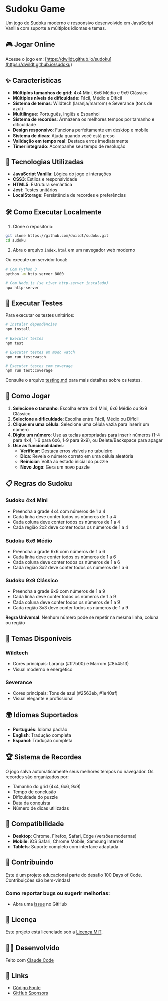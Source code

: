 # Sudoku Game

Um jogo de Sudoku moderno e responsivo desenvolvido em JavaScript Vanilla com suporte a múltiplos idiomas e temas.

## 🎮 Jogar Online

Acesse o jogo em: [https://dwildt.github.io/sudoku](https://dwildt.github.io/sudoku)

## ✨ Características

- **Múltiplos tamanhos de grid**: 4x4 Mini, 6x6 Médio e 9x9 Clássico
- **Múltiplos níveis de dificuldade**: Fácil, Médio e Difícil
- **Sistema de temas**: Wildtech (laranja/marrom) e Severance (tons de azul)
- **Multilíngue**: Português, Inglês e Espanhol
- **Sistema de recordes**: Armazena os melhores tempos por tamanho e dificuldade
- **Design responsivo**: Funciona perfeitamente em desktop e mobile
- **Sistema de dicas**: Ajuda quando você está preso
- **Validação em tempo real**: Destaca erros imediatamente
- **Timer integrado**: Acompanhe seu tempo de resolução

## 🚀 Tecnologias Utilizadas

- **JavaScript Vanilla**: Lógica do jogo e interações
- **CSS3**: Estilos e responsividade
- **HTML5**: Estrutura semântica
- **Jest**: Testes unitários
- **LocalStorage**: Persistência de recordes e preferências

## 🛠️ Como Executar Localmente

1. Clone o repositório:
```bash
git clone https://github.com/dwildt/sudoku.git
cd sudoku
```

2. Abra o arquivo `index.html` em um navegador web moderno

Ou execute um servidor local:
```bash
# Com Python 3
python -m http.server 8000

# Com Node.js (se tiver http-server instalado)
npx http-server
```

## 🧪 Executar Testes

Para executar os testes unitários:

```bash
# Instalar dependências
npm install

# Executar testes
npm test

# Executar testes em modo watch
npm run test:watch

# Executar testes com coverage
npm run test:coverage
```

Consulte o arquivo [testing.md](testing.md) para mais detalhes sobre os testes.

## 🎯 Como Jogar

1. **Selecione o tamanho**: Escolha entre 4x4 Mini, 6x6 Médio ou 9x9 Clássico
2. **Selecione a dificuldade**: Escolha entre Fácil, Médio ou Difícil
3. **Clique em uma célula**: Selecione uma célula vazia para inserir um número
4. **Digite um número**: Use as teclas apropriadas para inserir números (1-4 para 4x4, 1-6 para 6x6, 1-9 para 9x9), ou Delete/Backspace para apagar
5. **Use as funcionalidades**:
   - **Verificar**: Destaca erros visíveis no tabuleiro
   - **Dica**: Revela o número correto em uma célula aleatória
   - **Reiniciar**: Volta ao estado inicial do puzzle
   - **Novo Jogo**: Gera um novo puzzle

## 📋 Regras do Sudoku

### Sudoku 4x4 Mini
- Preencha a grade 4x4 com números de 1 a 4
- Cada linha deve conter todos os números de 1 a 4
- Cada coluna deve conter todos os números de 1 a 4
- Cada região 2x2 deve conter todos os números de 1 a 4

### Sudoku 6x6 Médio
- Preencha a grade 6x6 com números de 1 a 6
- Cada linha deve conter todos os números de 1 a 6
- Cada coluna deve conter todos os números de 1 a 6
- Cada região 3x2 deve conter todos os números de 1 a 6

### Sudoku 9x9 Clássico
- Preencha a grade 9x9 com números de 1 a 9
- Cada linha deve conter todos os números de 1 a 9
- Cada coluna deve conter todos os números de 1 a 9
- Cada região 3x3 deve conter todos os números de 1 a 9

**Regra Universal**: Nenhum número pode se repetir na mesma linha, coluna ou região

## 🎨 Temas Disponíveis

### Wildtech
- Cores principais: Laranja (#ff7b00) e Marrom (#8b4513)
- Visual moderno e energético

### Severance
- Cores principais: Tons de azul (#2563eb, #1e40af)
- Visual elegante e profissional

## 🌍 Idiomas Suportados

- **Português**: Idioma padrão
- **English**: Tradução completa
- **Español**: Tradução completa

## 🏆 Sistema de Recordes

O jogo salva automaticamente seus melhores tempos no navegador. Os recordes são organizados por:
- Tamanho do grid (4x4, 6x6, 9x9)
- Tempo de conclusão
- Dificuldade do puzzle
- Data da conquista
- Número de dicas utilizadas

## 📱 Compatibilidade

- **Desktop**: Chrome, Firefox, Safari, Edge (versões modernas)
- **Mobile**: iOS Safari, Chrome Mobile, Samsung Internet
- **Tablets**: Suporte completo com interface adaptada

## 🤝 Contribuindo

Este é um projeto educacional parte do desafio 100 Days of Code. Contribuições são bem-vindas!

### Como reportar bugs ou sugerir melhorias:
- Abra uma [issue](https://github.com/dwildt/sudoku/issues) no GitHub

## 📄 Licença

Este projeto está licenciado sob a [Licença MIT](LICENSE).

## 👨‍💻 Desenvolvido

Feito com [Claude Code](https://claude.ai/code)

## 🔗 Links

- [Código Fonte](https://github.com/dwildt/sudoku)
- [GitHub Sponsors](https://github.com/sponsors/dwildt)